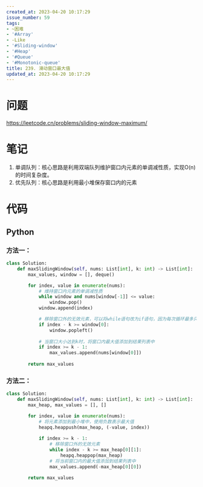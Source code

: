```yaml
---
created_at: 2023-04-20 10:17:29
issue_number: 59
tags:
- ~困难
- '#Array'
- -Like
- '#Sliding-window'
- '#Heap'
- '#Queue'
- '#Monotonic-queue'
title: 239. 滑动窗口最大值
updated_at: 2023-04-20 10:17:29
---
```


# 问题

https://leetcode.cn/problems/sliding-window-maximum/

# 笔记

1. 单调队列：核心思路是利用双端队列维护窗口内元素的单调减性质，实现O(n)的时间复杂度。
2. 优先队列：核心思路是利用最小堆保存窗口内的元素

# 代码

## Python

### 方法一：

```python
class Solution:
    def maxSlidingWindow(self, nums: List[int], k: int) -> List[int]:
        max_values, window = [], deque()

        for index, value in enumerate(nums):
            # 维持窗口内元素的单调减性质
            while window and nums[window[-1]] <= value:
                window.pop()
            window.append(index)

            # 移除窗口外的无效元素，可以将while语句改为if语句，因为每次循环最多只会有一个元素无效。
            if index - k >= window[0]:
                window.popleft()
            
            # 当窗口大小达到k时，将窗口内最大值添加到结果列表中
            if index >= k - 1:
                max_values.append(nums[window[0]])
        
        return max_values
```

### 方法二：

```python
class Solution:
    def maxSlidingWindow(self, nums: List[int], k: int) -> List[int]:
        max_heap, max_values = [], []

        for index, value in enumerate(nums):
            # 将元素添加到最小堆中，使用负数表示最大值
            heapq.heappush(max_heap, (-value, index))
            
            if index >= k - 1:
                # 移除窗口外的无效元素
                while index - k >= max_heap[0][1]:
                    heapq.heappop(max_heap)
                # 将当前窗口内的最大值添加到结果列表中
                max_values.append(-max_heap[0][0])
        
        return max_values
```